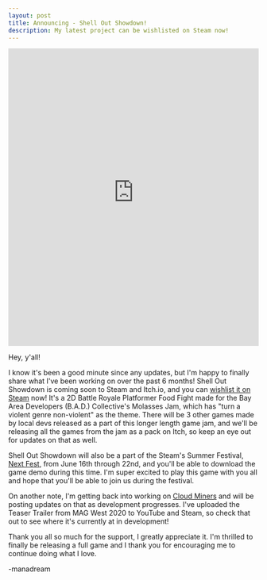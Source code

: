 ```yaml
---
layout: post
title: Announcing - Shell Out Showdown!
description: My latest project can be wishlisted on Steam now!
---
```

<iframe width="100%" height="600" src="https://www.youtube-nocookie.com/embed/6AugzN6W-UM" title="YouTube video player" frameborder="0" allow="accelerometer; autoplay; clipboard-write; encrypted-media; gyroscope; picture-in-picture" allowfullscreen></iframe>

Hey, y'all!

I know it's been a good minute since any updates, but I'm happy to finally share what I've been working on over the past 6 months! Shell Out Showdown is coming soon to Steam and Itch.io, and you can [wishlist it on Steam](https://store.steampowered.com/app/1556660/Shell_Out_Showdown/) now! It's a 2D Battle Royale Platformer Food Fight made for the Bay Area Developers (B.A.D.) Collective's Molasses Jam, which has "turn a violent genre non-violent" as the theme. There will be 3 other games made by local devs released as a part of this longer length game jam, and we'll be releasing all the games from the jam as a pack on Itch, so keep an eye out for updates on that as well.

Shell Out Showdown will also be a part of the Steam's Summer Festival, [Next Fest](https://www.gamepressure.com/newsroom/summer-games-festival-2021-coming-in-june/za2dc1), from June 16th through 22nd, and you'll be able to download the game demo during this time. I'm super excited to play this game with you all and hope that you'll be able to join us during the festival.

On another note, I'm getting back into working on [Cloud Miners](https://store.steampowered.com/app/1244410/Cloud_Miners/) and will be posting updates on that as development progresses. I've uploaded the Teaser Trailer from MAG West 2020 to YouTube and Steam, so check that out to see where it's currently at in development!

Thank you all so much for the support, I greatly appreciate it. I'm thrilled to finally be releasing a full game and I thank you for encouraging me to continue doing what I love.

-manadream
